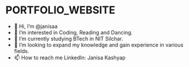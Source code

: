 # PORTFOLIO_WEBSITE
- 👋 Hi, I’m @janisaa
- 👀 I’m interested in Coding, Reading and Dancing.
- 🌱 I’m currently studying BTech in NIT Silchar. 
- 💞️ I’m looking to expand my knowledge and gain experience in various fields.
- 📫 How to reach me LinkedIn: Janisa Kashyap

<!---
janisaa/janisaa is a ✨ special ✨ repository because its `README.md` (this file) appears on your GitHub profile.
You can click the Preview link to take a look at your changes.
--->

